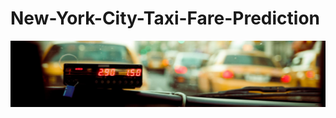 # New-York-City-Taxi-Fare-Prediction

![alt text](https://github.com/rushidarge/New-York-City-Taxi-Fare-Prediction/blob/main/img/header.png?raw=true)
